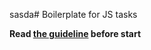 sasda# Boilerplate for JS tasks

**Read [the guideline](https://github.com/mate-academy/js_task-guideline/blob/master/README.md) before start**
